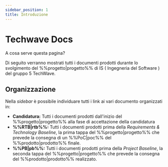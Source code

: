 ```yaml
---
sidebar_position: 1
title: Introduzione
---
```


# Techwave Docs

A cosa serve questa pagina?

Di seguito verranno mostrati tutti i documenti prodotti durante lo svolgimento del %%progetto|progetto%% di IS ( Ingegneria del Software ) del gruppo 5 TechWave.

## Organizzazione

Nella _sidebar_ è possibile individuare tutti i link ai vari documento organizzati in:

-   **Candidatura:** Tutti i documenti prodotti dall'inizio del %%progetto|progetto%% alla fase di accettazione della candidatura
-   **%%RTB|rtb%%:** Tutti i documenti prodotti prima della _Requirements & Technology Baseline_, la prima tappa del %%progetto|progetto%% che prevede la consegna di un %%PoC|poc%% del %%prodotto|prodotto%% finale.
-   **%%PB|pb%%:** Tutti i documenti prodotti prima della _Project Baseline_, la seconda tappa del %%progetto|progetto%% che prevede la consegna del %%prodotto|prodotto%% realizzato.

